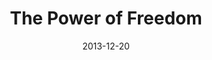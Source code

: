 ---
layout: music 
title: "The Power of Freedom"
series: "The Gift of Freedom"
date: 2013-12-20 
description: "Florence"
audio: "http://www.crossroads.net/players/media/hq/giftoffreedom_03_florence.mp3"
audio-duration: "38:12"
src: "http://www.crossroads.net/players/media/mediumHz/GiftOfFreedom_190x110.jpg"
---
